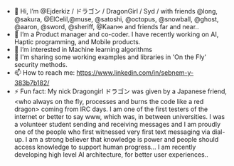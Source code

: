 - 👋 Hi, I’m @Ejderkiz / ドラゴン / DragonGirl / Syd / with friends @long, @sakura, @ElCelil,@muse, @satoshi, @octopus, @snowball, @ghost, @aaron, @sword, @sheriff, @Kaan∞ and friends far and near..
-  👀 I’m a Product manager and co-coder. I have recently working on AI, Haptic programming, and Mobile products. 
- 🌱 I’m interested in Machine learning algorithms
- 💞️ I'm sharing some working examples and libraries in 'On the Fly' security methods. 
- 📫 How to reach me: https://www.linkedin.com/in/sebnem-y-383b7b182/
- ⚡ Fun fact: My nick Dragongirl ドラゴン was given by a Japanese friend, <who always on the fly, processes and burns the code like a red dragon> coming from IRC days. I am one of the first testers of the internet or better to say www, which was, in between universities. I was a volunteer student sending and receiving messages and I am proudly one of the people who first witnessed very first text messaging via dial-up. I am a strong believer that knowledge is power and people should access knowledge to support human progress... I am recently developing high level AI architecture, for better user experiences..

<!---
Ejderkiz/Ejderkiz is a ✨ special ✨ repository because its `README.md` (this file) appears on your GitHub profile.
You can click the Preview link to take a look at your changes.
--->
